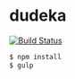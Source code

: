 # dudeka

[![Build Status](https://travis-ci.com/yandexdataschool/prj-c-dudeka.svg?token=Kq8DQbVS8gJPdpxdjkZm&branch=master)](https://travis-ci.com/yandexdataschool/prj-c-dudeka)

```bash
$ npm install
$ gulp
```
